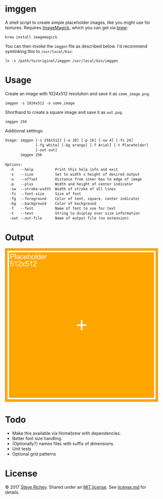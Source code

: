 # imggen

A shell script to create simple placeholder images, like you might use for textures. Requires [ImageMagick](https://www.imagemagick.org/script/index.php), which you can get via [brew](https://brew.sh):

```
brew install imagemagick
```

You can then invoke the `imggen` file as described below. I'd recommend symlinking this to `/usr/local/bin`:
```
ln -s /path/to/original/imggen /usr/local/bin/imggen
```

# Usage

Create an image with 1024x512 resolution and save it as `some_image.png`.
```
imggen -s 1024x512 -o some_image
```

Shorthand to create a square image and save it as `out.png`.
```
imggen 256
```

Additional settings:
```
Usage: imggen [-s 256x512] [-o 10] [-p 16] [-sw 4] [-fs 24]
              [-fg white] [-bg orange] [-f Arial] [-t Placeholder]
              [-out out]
       imggen 256

Options:
  -h   --help          Print this help info and exit
  -s   --size          Set to width x height of desired output
  -o   --offset        Distance from inner box to edge of image
  -p   --plus          Width and height of center indicator
  -sw  --stroke-width  Width of stroke of all lines
  -fs  --font-size     Size of font
  -fg  --foreground    Color of text, square, center indicator
  -bg  --background    Color of background
  -f   --font          Name of font to use for text
  -t   --text          String to display over size information
  -out --out-file      Name of output file (no extension)
```

# Output

![Sample image](./sample.png)

# Todo

* Make this available via Homebrew with dependencies.
* Better font size handling.
* (Optionally?) names files with suffix of dimensions.
* Unit tests
* Optional grid patterns

# License

&copy; 2017 [Steve Richey](https://github.com/steverichey). Shared under an [MIT license](https://en.wikipedia.org/wiki/MIT_License). See [license.md](./license.md) for details.
